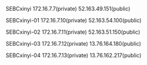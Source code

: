 SEBCxinyi		172.16.7.7(private) 	52.163.49.151(public)	

SEBCxinyi-01	172.16.7.10(private)	52.163.54.100(public)

SEBCxinyi-02	172.16.7.11(private)	52.163.51.150(public)

SEBCxinyi-03	172.16.7.12(private)	13.76.164.180(public)

SEBCxinyi-04	172.16.7.13(private)	13.76.162.217(public)
